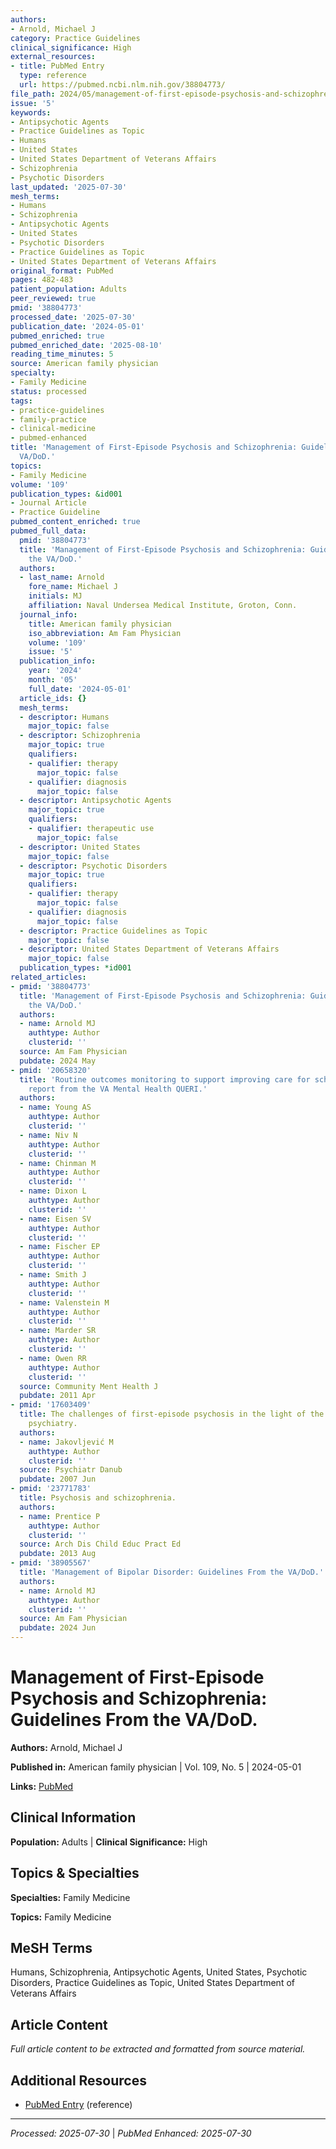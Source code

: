 ```yaml
---
authors:
- Arnold, Michael J
category: Practice Guidelines
clinical_significance: High
external_resources:
- title: PubMed Entry
  type: reference
  url: https://pubmed.ncbi.nlm.nih.gov/38804773/
file_path: 2024/05/management-of-first-episode-psychosis-and-schizophrenia-guid.md
issue: '5'
keywords:
- Antipsychotic Agents
- Practice Guidelines as Topic
- Humans
- United States
- United States Department of Veterans Affairs
- Schizophrenia
- Psychotic Disorders
last_updated: '2025-07-30'
mesh_terms:
- Humans
- Schizophrenia
- Antipsychotic Agents
- United States
- Psychotic Disorders
- Practice Guidelines as Topic
- United States Department of Veterans Affairs
original_format: PubMed
pages: 482-483
patient_population: Adults
peer_reviewed: true
pmid: '38804773'
processed_date: '2025-07-30'
publication_date: '2024-05-01'
pubmed_enriched: true
pubmed_enriched_date: '2025-08-10'
reading_time_minutes: 5
source: American family physician
specialty:
- Family Medicine
status: processed
tags:
- practice-guidelines
- family-practice
- clinical-medicine
- pubmed-enhanced
title: 'Management of First-Episode Psychosis and Schizophrenia: Guidelines From the
  VA/DoD.'
topics:
- Family Medicine
volume: '109'
publication_types: &id001
- Journal Article
- Practice Guideline
pubmed_content_enriched: true
pubmed_full_data:
  pmid: '38804773'
  title: 'Management of First-Episode Psychosis and Schizophrenia: Guidelines From
    the VA/DoD.'
  authors:
  - last_name: Arnold
    fore_name: Michael J
    initials: MJ
    affiliation: Naval Undersea Medical Institute, Groton, Conn.
  journal_info:
    title: American family physician
    iso_abbreviation: Am Fam Physician
    volume: '109'
    issue: '5'
  publication_info:
    year: '2024'
    month: '05'
    full_date: '2024-05-01'
  article_ids: {}
  mesh_terms:
  - descriptor: Humans
    major_topic: false
  - descriptor: Schizophrenia
    major_topic: true
    qualifiers:
    - qualifier: therapy
      major_topic: false
    - qualifier: diagnosis
      major_topic: false
  - descriptor: Antipsychotic Agents
    major_topic: true
    qualifiers:
    - qualifier: therapeutic use
      major_topic: false
  - descriptor: United States
    major_topic: false
  - descriptor: Psychotic Disorders
    major_topic: true
    qualifiers:
    - qualifier: therapy
      major_topic: false
    - qualifier: diagnosis
      major_topic: false
  - descriptor: Practice Guidelines as Topic
    major_topic: false
  - descriptor: United States Department of Veterans Affairs
    major_topic: false
  publication_types: *id001
related_articles:
- pmid: '38804773'
  title: 'Management of First-Episode Psychosis and Schizophrenia: Guidelines From
    the VA/DoD.'
  authors:
  - name: Arnold MJ
    authtype: Author
    clusterid: ''
  source: Am Fam Physician
  pubdate: 2024 May
- pmid: '20658320'
  title: 'Routine outcomes monitoring to support improving care for schizophrenia:
    report from the VA Mental Health QUERI.'
  authors:
  - name: Young AS
    authtype: Author
    clusterid: ''
  - name: Niv N
    authtype: Author
    clusterid: ''
  - name: Chinman M
    authtype: Author
    clusterid: ''
  - name: Dixon L
    authtype: Author
    clusterid: ''
  - name: Eisen SV
    authtype: Author
    clusterid: ''
  - name: Fischer EP
    authtype: Author
    clusterid: ''
  - name: Smith J
    authtype: Author
    clusterid: ''
  - name: Valenstein M
    authtype: Author
    clusterid: ''
  - name: Marder SR
    authtype: Author
    clusterid: ''
  - name: Owen RR
    authtype: Author
    clusterid: ''
  source: Community Ment Health J
  pubdate: 2011 Apr
- pmid: '17603409'
  title: The challenges of first-episode psychosis in the light of the brave new (postmodern)
    psychiatry.
  authors:
  - name: Jakovljević M
    authtype: Author
    clusterid: ''
  source: Psychiatr Danub
  pubdate: 2007 Jun
- pmid: '23771783'
  title: Psychosis and schizophrenia.
  authors:
  - name: Prentice P
    authtype: Author
    clusterid: ''
  source: Arch Dis Child Educ Pract Ed
  pubdate: 2013 Aug
- pmid: '38905567'
  title: 'Management of Bipolar Disorder: Guidelines From the VA/DoD.'
  authors:
  - name: Arnold MJ
    authtype: Author
    clusterid: ''
  source: Am Fam Physician
  pubdate: 2024 Jun
---
```


# Management of First-Episode Psychosis and Schizophrenia: Guidelines From the VA/DoD.

**Authors:** Arnold, Michael J

**Published in:** American family physician | Vol. 109, No. 5 | 2024-05-01

**Links:** [PubMed](https://pubmed.ncbi.nlm.nih.gov/38804773/)

## Clinical Information

**Population:** Adults | **Clinical Significance:** High

## Topics & Specialties

**Specialties:** Family Medicine

**Topics:** Family Medicine

## MeSH Terms

Humans, Schizophrenia, Antipsychotic Agents, United States, Psychotic Disorders, Practice Guidelines as Topic, United States Department of Veterans Affairs

## Article Content

*Full article content to be extracted and formatted from source material.*

## Additional Resources

- [PubMed Entry](https://pubmed.ncbi.nlm.nih.gov/38804773/) (reference)

---

*Processed: 2025-07-30* | *PubMed Enhanced: 2025-07-30*

